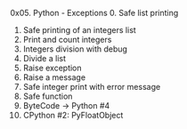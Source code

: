 0x05. Python - Exceptions
0. Safe list printing
1. Safe printing of an integers list
2. Print and count integers
3. Integers division with debug
4. Divide a list
5. Raise exception
6. Raise a message
7. Safe integer print with error message
8. Safe function
9. ByteCode -> Python #4
10. CPython #2: PyFloatObject
